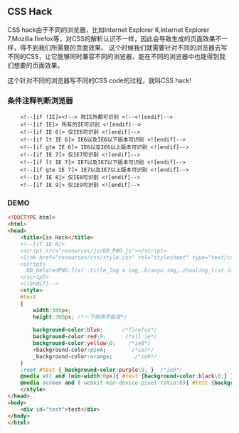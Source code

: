 ## CSS Hack
CSS hack由于不同的浏览器，比如Internet Explorer 6,Internet Explorer 7,Mozilla firefox等，对CSS的解析认识不一样，因此会导致生成的页面效果不一样，得不到我们所需要的页面效果。 这个时候我们就需要针对不同的浏览器去写不同的CSS，让它能够同时兼容不同的浏览器，能在不同的浏览器中也能得到我们想要的页面效果。

这个针对不同的浏览器写不同的CSS code的过程，就叫CSS hack!

### 条件注释判断浏览器
		<!--[if !IE]><!--> 除IE外都可识别 <!--<![endif]-->
		<!--[if IE]> 所有的IE可识别 <![endif]-->
		<!--[if IE 6]> 仅IE6可识别 <![endif]-->
		<!--[if lt IE 6]> IE6以及IE6以下版本可识别 <![endif]-->
		<!--[if gte IE 6]> IE6以及IE6以上版本可识别 <![endif]-->
		<!--[if IE 7]> 仅IE7可识别 <![endif]-->
		<!--[if lt IE 7]> IE7以及IE7以下版本可识别 <![endif]-->
		<!--[if gte IE 7]> IE7以及IE7以上版本可识别 <![endif]-->
		<!--[if IE 8]> 仅IE8可识别 <![endif]-->
		<!--[if IE 9]> 仅IE9可识别 <![endif]-->

### DEMO
```html
<!DOCTYPE html>  
<html>  
<head>  
    <title>Css Hack</title>  
	<!--[if IE 6]>
	<script src="resources/js/DD_PNG.js"></script>
	<link href="resources/css/style.css" rel="stylesheet" type="text/css" />
	<script>
	  DD_belatedPNG.fix('.title_log a img,.biaoyu img,.zhanting_list img');
	</script>
	<![endif]-->
    <style>  
    #test   
    {   
        width:300px;   
        height:300px; /*一下顺序不能变*/   
          
        background-color:blue;      /*firefox*/
        background-color:red\9;      /*all ie*/
        background-color:yellow\0;    /*ie8*/
        +background-color:pink;        /*ie7*/
        _background-color:orange;       /*ie6*/
    }  
    :root #test { background-color:purple\9; }  /*ie9*/
    @media all and (min-width:0px){ #test {background-color:black\0;} }  /*opera*/
    @media screen and (-webkit-min-device-pixel-ratio:0){ #test {background-color:gray;} }  /*chrome and safari*/
    </style>  
</head>  
<body>  
    <div id="test">test</div>  
</body>  
</html> 
 
 ```